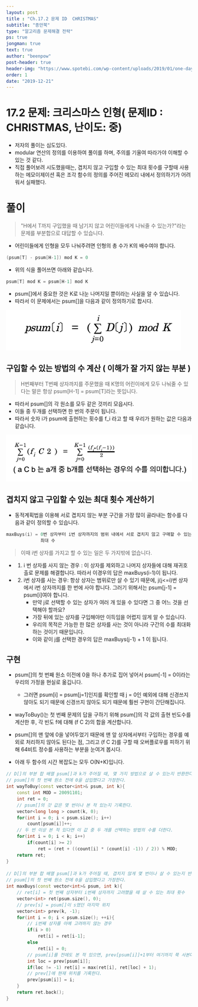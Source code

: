 ```yaml
---
layout: post
title : "Ch.17.2 문제 ID  CHRISTMAS"
subtitle: "종만북"
type: "알고리즘 문제해결 전략"
ps: true
jongman: true
text: true
author: "beenpow"
post-header: true
header-img: "https://www.spotebi.com/wp-content/uploads/2019/01/one-day-day-one-workout-motivation-spotebi.jpg"
order: 1
date: "2019-12-21"
---
```


# 17.2 문제: 크리스마스 인형( 문제ID : CHRISTMAS, 난이도: 중)
[algo]: <https://algospot.com/judge/problem/read/CHRISTMAS>

- 저자의 풀이는 심도있다.
- modular 연산의 정의를 이용하여 풀이를 하며, 주의를 기울여 따라가야 이해할 수 있는 것 같다.
- 직접 풀어보려 시도했을때는, 겹치지 않고 구입할 수 있는 최대 횟수를 구할때 사용하는 메모이제이션
  혹은 조각 함수의 정의를 주어진 메모리 내에서 정의하기가 어려워서 실패했다.

# 풀이

> "H에서 T까지 구입했을 때 남기지 않고 어린이들에게 나눠줄 수 있는가?"라는 문제를 부분합으로 대답할
> 수 있습니다.


- 어린이들에게 인형을 모두 나눠주려면 인형의 총 수가 K의 배수여야 합니다.

```cpp
(psum[T] - psum[H-1]) mod K = 0
```

- 위의 식을 풀어쓰면 아래와 같습니다.

```cpp
psum[T] mod K = psum[H-1] mod K
```

- psum[]에서 중요한 것은 K로 나눈 나머지일 뿐이라는 사실을 알 수 있습니다.
- 따라서 이 문제에서는 psum[]을 다음과 같이 정의하기로 합시다.

![img1](/img/2019-12-21-Jongman-ch17-2-1.png)


## 구입할 수 있는 방법의 수 계산 ( 이해가 잘 가지 않는 부분 )

> H번째부터 T번째 상자까지를 주문했을 때 K명의 어린이에게 모두 나눠줄 수 있다는 말은 
> 항상 psum[H-1] = psum[T]라는 뜻입니다.
- 따라서 psum[]의 각 원소를 모두 같은 것끼리 모읍시다.
- 이들 중 두개를 선택하면 한 번의 주문이 됩니다.
- 따라서 숫자 i가 psum에 출현하는 횟수를 f_i 라고 할 때 우리가 원하는 값은 다음과 같습니다.

![img2](/img/2019-12-21-Jongman-ch17-2-2.png)

## 겹치지 않고 구입할 수 있는 최대 횟수 계산하기

- 동적계획법을 이용해 서로 겹치지 않는 부분 구간을 가장 많이 골라내는 함수를 다음과 같이 정의할 수
  있습니다.

```cpp
maxBuys(i) = 0번 상자부터 i번 상자까지의 범위 내에서 서로 겹치지 않고 구매할 수 있는 부분 구간의
             최대 수
```

> 이때 i번 상자를 가지고 할 수 있는 일은 두 가지밖에 없습니다.
- 1. i 번 상자를 사지 않는 경우 : 이 상자를 제외하고 나머지 상자들에 대해 재귀호출로 문제를
     해결합니다. 따라서 이경우의 답은 maxBuys(i-1)이 됩니다.
- 2. i번 상자를 사는 경우: 항상 상자는 범위로만 살 수 있기 때문에, j(j<=i)번 상자에서 i번 상자까지를
     한 번에 사야 합니다. 그러기 위해서는 psum[j-1] = psum[i]여야 합니다.
     - 만약 j로 선택할 수 있는 상자가 여러 개 있을 수 있다면 그 중 어느 것을 선택해야 할까요?
     - 가장 뒤에 있는 상자를 구입해야만 이득임을 어렵지 않게 알 수 있습니다.
     - 우리의 목적은 가능한 한 많은 상자를 사는 것이 아니라 구간의 수를 최대화하는 것이기
       때문입니다.
     - 이와 같이 j를 선택한 경우의 답은 maxBuys(j-1) + 1 이 됩니다.


## 구현 

- psum[]의 첫 번째 원소 이전에 0을 하나 추가로 집어 넣어서 psum[-1] = 0이라는 우리의 가정을 현실로
  옮깁니다.
  - 그러면 psum[i] = psum[j=1]인지를 확인할 때 j = 0인 예외에 대해 신경쓰지 않아도 되기 때문에
    신경쓰지 않아도 되기 때문에 훨씬 구현이 간단해집니다.

- wayToBuy()는 첫 번째 문제의 답을 구하기 위해 psum[]의 각 값의 출현 빈도수를 계산한 후, 각 빈도 f에
  대해 (f C 2)의 합을 계산합니다.
- psum[]의 맨 앞에 0을 넣어두었기 때문에 맨 앞 상자에서부터 구입하는 경우를 예외로 처리하지 않아도
  된다는 점, 그리고 (f C 2)를 구할 때 오버플로우를 피하기 위해 64비트 정수를 사용하는 부분을 눈여겨
  봅시다.

- 아래 두 함수의 시간 복잡도는 모두 O(N+K)입니다.

```cpp
// D[]의 부분 합 배열 psum[]과 k가 주어질 때, 몇 가지 방법으로 살 수 있는지 반환한다.
// psum[]의 첫 번째 원소 전에 0을 삽입했다고 가정한다.
int wayToBuy(const vector<int>& psum, int k){
    const int MOD = 20091101;
    int ret = 0;
    // psum[]의 갓 값은 몇 번이나 본 적 있는지 기록한다.
    vector<long long > count(k, 0);
    for(int i = 0; i < psum.size(); i++)
        count[psum[i]]++;
    // 두 번 이상 본 적 있다면 이 값 중 두 개를 선택하는 방법의 수를 더한다.
    for(int i = 0; i < k; i++)
        if(count[i] >= 2)
            ret = (ret + ((count[i] * (count[i] -1)) / 2)) % MOD;
    return ret;
}

// D[]의 부분 합 배열 psum[]과 k가 주어질 때, 겹치지 않게 몇 번이나 살 수 있는지 반환한다.
// psum[]의 첫 번째 원소 전에 0을 삽입했다고 가정한다.
int maxBuys(const vector<int>& psum, int k){
    // ret[i] = 첫 번째 상자부터 i번째 상자까지 고려했을 때 살 수 있는 최대 횟수
    vector<int> ret(psum.size(), 0);
    // prev[s] = psum[]이 s였던 마지막 위치
    vector<int> prev(k, -1);
    for(int i = 0; i < psum.size(); ++i){
        // i번째 상자를 아예 고려하지 않는 경우
        if(i > 0)
            ret[i] = ret[i-1];
        else
            ret[i] = 0;
        // psum[i]를 전에도 본 적 있으면, prev[psum[i]]+1부터 여기까지 쭉 사본다.
        int loc = prev[psum[i]];
        if(loc != -1) ret[i] = max(ret[i], ret[loc] + 1);
        // prev[]에 현재 위치를 기록한다.
        prev[psum[i]] = i;
    }
    return ret.back();
}
```

